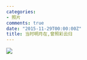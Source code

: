 ```yaml
---
categories:
- 照片
comments: true
date: "2015-11-29T00:00:00Z"
title: 当时明月在,曾照彩云归
---
```


![](http://urbem.github.io/images/one/once.jpg)
